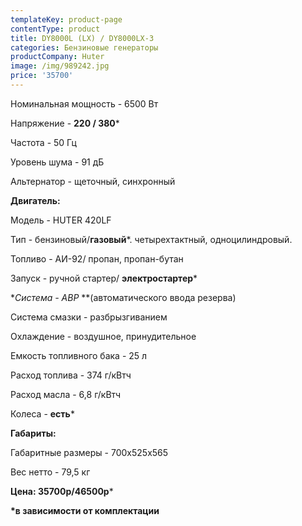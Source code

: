 ```yaml
---
templateKey: product-page
contentType: product
title: DY8000L (LX) / DY8000LX-3
categories: Бензиновые генераторы
productCompany: Huter
image: /img/989242.jpg
price: '35700'
---
```

Номинальная мощность - 6500 Вт

Напряжение - **220 / 380***

Частота - 50 Гц

Уровень шума - 91 дБ

Альтернатор - щеточный, синхронный

**Двигатель:**

Модель - HUTER 420LF

Тип - бензиновый/**газовый***. четырехтактный, одноцилиндровый.

Топливо - АИ-92/ пропан, пропан-бутан

Запуск - ручной стартер/ **электростартер***

**Система - АВР* **(автоматического ввода резерва)

Система смазки - разбрызгиванием

Охлаждение - воздушное, принудительное

Емкость топливного бака - 25 л

Расход топлива - 374 г/кВтч

Расход масла - 6,8 г/кВтч

Колеса - **есть***

**Габариты:**

Габаритные размеры - 700х525х565

Вес нетто - 79,5 кг

**Цена: 35700р/46500р***

**\*в зависимости от комплектации**
